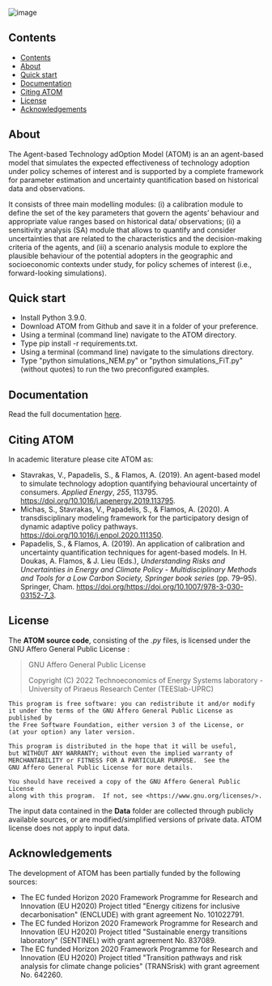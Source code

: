
![image](https://user-images.githubusercontent.com/71763483/208134625-6eadf68b-7b85-4a5a-b069-5278ce9d3fe8.png)

## Contents
- [Contents](#contents)
- [About](#about)
- [Quick start](#quick-start)
- [Documentation](#documentation)
- [Citing ATOM](#citing-atom)
- [License](#license)
- [Acknowledgements](#acknowledgements)

## About
Τhe Agent-based Technology adOption Model (ATOM) is an an agent-based model that simulates the expected effectiveness of technology adoption under policy schemes of interest and is supported by a complete framework for parameter estimation and uncertainty quantification based on historical data and observations.

It consists of three main modelling modules: (i) a calibration module to define the set of the key parameters that govern the agents’ behaviour and appropriate value ranges based on historical data/  observations; (ii) a sensitivity analysis (SA) module that allows to quantify and consider uncertainties that are related to the characteristics and the decision-making criteria of the agents, and (iii) a scenario analysis module to explore the plausible behaviour of the potential adopters in the geographic and socioeconomic contexts under study, for policy schemes of interest (i.e., forward-looking simulations).

## Quick start
* Install Python 3.9.0.
* Download ATOM from Github and save it in a folder of your preference.
* Using a terminal (command line) navigate to the ATOM directory.
* Type pip install -r requirements.txt.
* Using a terminal (command line) navigate to the simulations directory.
* Type "python simulations_NEM.py" or "python simulations_FiT.py" (without quotes) to run the two preconfigured examples.

## Documentation
Read the full documentation [here](https://teeslab.unipi.gr/wp-content/uploads/2024/11/%CE%91%CE%A4%CE%9F%CE%9C_documentation_v2.0_FINAL-1.pdf).

## Citing ATOM
In academic literature please cite ATOM as: 
* Stavrakas, V., Papadelis, S., & Flamos, A. (2019).  An agent-based model to simulate technology adoption quantifying behavioural uncertainty of consumers.  *Applied Energy*, *255*, 113795. https://doi.org/10.1016/j.apenergy.2019.113795.
* Michas, S., Stavrakas, V., Papadelis, S., & Flamos, A. (2020). A transdisciplinary modeling framework for the participatory design of dynamic adaptive policy pathways. https://doi.org/10.1016/j.enpol.2020.111350.
* Papadelis, S., & Flamos, A. (2019). An application of calibration and uncertainty quantification techniques for agent-based models. In H. Doukas, A. Flamos, & J. Lieu (Eds.), *Understanding Risks and Uncertainties in Energy and Climate Policy - Multidisciplinary Methods and Tools for a Low Carbon Society, Springer book series* (pp. 79–95). Springer, Cham. https://doi.org/https://doi.org/10.1007/978-3-030-03152-7_3.


## License
The **ΑΤΟΜ source code**, consisting of the *.py* files, is licensed under the GNU Affero General Public License :
>GNU Affero General Public License 
>
>Copyright (C) 2022 Technoeconomics of Energy Systems laboratory - University of Piraeus Research Center (TEESlab-UPRC)

    This program is free software: you can redistribute it and/or modify
    it under the terms of the GNU Affero General Public License as published by
    the Free Software Foundation, either version 3 of the License, or
    (at your option) any later version.

    This program is distributed in the hope that it will be useful,
    but WITHOUT ANY WARRANTY; without even the implied warranty of
    MERCHANTABILITY or FITNESS FOR A PARTICULAR PURPOSE.  See the
    GNU Affero General Public License for more details.

    You should have received a copy of the GNU Affero General Public License
    along with this program.  If not, see <https://www.gnu.org/licenses/>.
The input data contained in the **Data** folder are collected through publicly available sources, or are modified/simplified versions of private data. ATOM license does not apply to input data.

## Acknowledgements
The development of ATOM has been partially funded by the following sources:
* The EC funded Horizon 2020 Framework Programme for Research and Innovation (EU H2020) Project titled "Energy citizens for inclusive decarbonisation" (ENCLUDE)  with grant agreement No. 101022791.
* The EC funded Horizon 2020 Framework Programme for Research and Innovation (EU H2020) Project titled "Sustainable energy transitions laboratory" (SENTINEL) with grant agreement No. 837089.
* The EC funded Horizon 2020 Framework Programme for Research and Innovation (EU H2020) Project titled "Transition pathways and risk analysis for climate change policies" (TRANSrisk) with grant agreement No. 642260.
